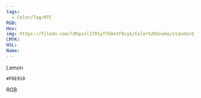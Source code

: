 ```yaml
---
tags:
  - Color/Tag/NTC
RGB:
Hex:
img: https://filedn.com/l0hpzxl1f01yT7GHxtF8cyk/Color%20Snake/standard_csv_to_svg//FDE910.svg
CMYK:
HSL:
Name:
---
```

Lemon
```palette
#FDE910
```
RGB
